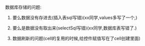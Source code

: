 数据库存储的问题:

1. 要么数据没有存进去(插入表sql写错)(xx同学,values多写了一个,)

2. 要么是数据没有取出来(selectSql写错)(xx同学,数据库表写错了.)

3. 数据刷新的问题(cell的复用的时候,给控件赋值写在了cell创建里面)


